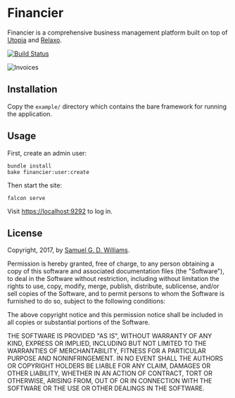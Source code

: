 # Financier

Financier is a comprehensive business management platform built on top of [Utopia](https://github.com/ioquatix/utopia) and [Relaxo](https://github.com/ioquatix/relaxo).

[![Build Status](https://travis-ci.com/oriontransfer/financier.svg?branch=master)](https://travis-ci.com/oriontransfer/financier)

![Invoices](doc/Invoices.png)

## Installation

Copy the `example/` directory which contains the bare framework for running the application.

## Usage

First, create an admin user:

```
bundle install
bake financier:user:create
```

Then start the site:

```
falcon serve
```

Visit <https://localhost:9292> to log in.

## License

Copyright, 2017, by [Samuel G. D. Williams](http://www.codeotaku.com).

Permission is hereby granted, free of charge, to any person obtaining a copy
of this software and associated documentation files (the "Software"), to deal
in the Software without restriction, including without limitation the rights
to use, copy, modify, merge, publish, distribute, sublicense, and/or sell
copies of the Software, and to permit persons to whom the Software is
furnished to do so, subject to the following conditions:

The above copyright notice and this permission notice shall be included in
all copies or substantial portions of the Software.

THE SOFTWARE IS PROVIDED "AS IS", WITHOUT WARRANTY OF ANY KIND, EXPRESS OR
IMPLIED, INCLUDING BUT NOT LIMITED TO THE WARRANTIES OF MERCHANTABILITY,
FITNESS FOR A PARTICULAR PURPOSE AND NONINFRINGEMENT. IN NO EVENT SHALL THE
AUTHORS OR COPYRIGHT HOLDERS BE LIABLE FOR ANY CLAIM, DAMAGES OR OTHER
LIABILITY, WHETHER IN AN ACTION OF CONTRACT, TORT OR OTHERWISE, ARISING FROM,
OUT OF OR IN CONNECTION WITH THE SOFTWARE OR THE USE OR OTHER DEALINGS IN
THE SOFTWARE.
